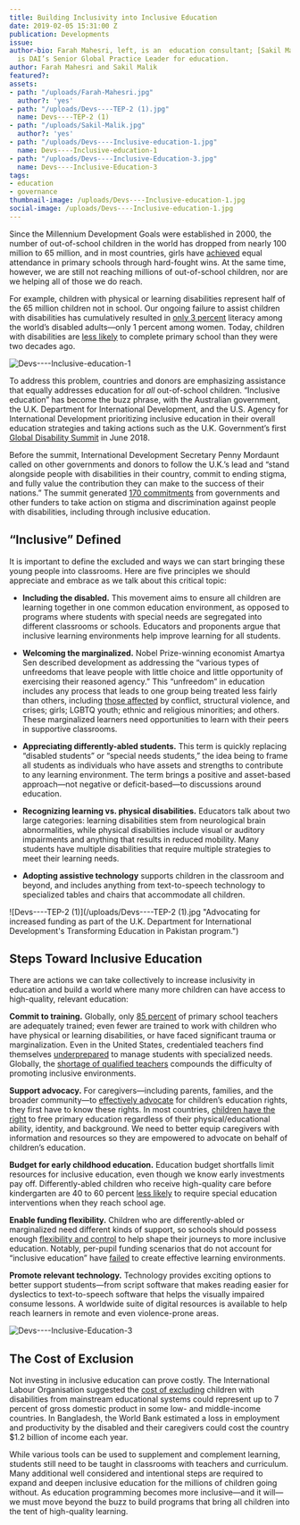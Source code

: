 ```yaml
---
title: Building Inclusivity into Inclusive Education
date: 2019-02-05 15:31:00 Z
publication: Developments
issue: 
author-bio: Farah Mahesri, left, is an  education consultant; [Sakil Malik](https://www.dai.com/who-we-are/our-team/sakil-malik)
  is DAI’s Senior Global Practice Leader for education.
author: Farah Mahesri and Sakil Malik
featured?: 
assets:
- path: "/uploads/Farah-Mahesri.jpg"
  author?: 'yes'
- path: "/uploads/Devs----TEP-2 (1).jpg"
  name: Devs----TEP-2 (1)
- path: "/uploads/Sakil-Malik.jpg"
  author?: 'yes'
- path: "/uploads/Devs----Inclusive-education-1.jpg"
  name: Devs----Inclusive-education-1
- path: "/uploads/Devs----Inclusive-Education-3.jpg"
  name: Devs----Inclusive-Education-3
tags:
- education
- governance
thumbnail-image: /uploads/Devs----Inclusive-education-1.jpg
social-image: /uploads/Devs----Inclusive-education-1.jpg
---
```


Since the Millennium Development Goals were established in 2000, the number of out-of-school children in the world has dropped from nearly 100 million to 65 million, and in most countries, girls have [achieved](http://www.undp.org/content/undp/en/home/librarypage/mdg/the-millennium-development-goals-report-2015.html) equal attendance in primary schools through hard-fought wins. At the same time, however, we are still not reaching millions of out-of-school children, nor are we helping all of those we do reach.




For example, children with physical or learning disabilities represent half of the 65 million children not in school. Our ongoing failure to assist children with disabilities has cumulatively resulted in [only 3 percent](http://blogs.worldbank.org/education/missing-piece-disability-inclusive-education) literacy among the world’s disabled adults—only 1 percent among women. Today, children with disabilities are [less likely](https://www.globalpartnership.org/blog/new-usaid-and-world-bank-partnership-support-inclusive-education) to complete primary school than they were two decades ago.

![Devs----Inclusive-education-1](/uploads/Devs----Inclusive-education-1.jpg "Taking tests in northern Nigeria as part of midwife coursework under the U.K. Department for International Development's Women for Health program.") 

To address this problem, countries and donors are emphasizing assistance that equally addresses education for *all* out-of-school children. “Inclusive education” has become the buzz phrase, with the Australian government, the U.K. Department for International Development, and the U.S. Agency for International Development prioritizing inclusive education in their overall education strategies and taking actions such as the U.K. Government’s first [Global Disability Summit](https://www.gov.uk/government/news/global-disability-summit-sparks-170-commitments-to-tackle-stigma-and-discrimination-against-people-with-disabilities) in June 2018.

Before the summit, International Development Secretary Penny Mordaunt called on other governments and donors to follow the U.K.’s lead and “stand alongside people with disabilities in their country, commit to ending stigma, and fully value the contribution they can make to the success of their nations.” The summit generated [170 commitments](https://www.gov.uk/government/collections/global-disability-summit-commitments) from governments and other funders to take action on stigma and discrimination against people with disabilities, including through inclusive education.

## “Inclusive” Defined

It is important to define the excluded and ways we can start bringing these young people into classrooms. Here are five principles we should appreciate and embrace as we talk about this critical topic:

* **Including the disabled.** This movement aims to ensure all children are learning together in one common education environment, as opposed to programs where students with special needs are segregated into different classrooms or schools. Educators and proponents argue that inclusive learning environments help improve learning for all students.

* **Welcoming the marginalized.** Nobel Prize-winning economist Amartya Sen described development as addressing the “various types of unfreedoms that leave people with little choice and little opportunity of exercising their reasoned agency.” This “unfreedom” in education includes any process that leads to one group being treated less fairly than others, including [those affected](https://www.dai.com/news/dais-fatima-adamu-describes-survivor-centred-approach-at-dfid-safeguarding-summit) by conflict, structural violence, and crises; girls; LGBTQ youth; ethnic and religious minorities; and others. These marginalized learners need opportunities to learn with their peers in supportive classrooms.

* **Appreciating differently-abled students.** This term is quickly replacing “disabled students” or “special needs students,” the idea being to frame all students as individuals who have assets and strengths to contribute to any learning environment. The term brings a positive and asset-based approach—not negative or deficit-based—to discussions around education.

* **Recognizing learning vs. physical disabilities.** Educators talk about two large categories: learning disabilities stem from neurological brain abnormalities, while physical disabilities include visual or auditory impairments and anything that results in reduced mobility. Many students have multiple disabilities that require multiple strategies to meet their learning needs. 

* **Adopting assistive technology** supports children in the classroom and beyond, and includes anything from text-to-speech technology to specialized tables and chairs that accommodate all children.

![Devs----TEP-2 (1)](/uploads/Devs----TEP-2 (1).jpg "Advocating for increased funding as part of the U.K. Department for International Development's  Transforming Education in Pakistan program.") 

## Steps Toward Inclusive Education

There are actions we can take collectively to increase inclusivity in education and build a world where many more children can have access to high-quality, relevant education:

**Commit to training.** Globally, only [85 percent](https://unstats.un.org/sdgs/files/report/2018/TheSustainableDevelopmentGoalsReport2018-EN.pdf) of primary school teachers are adequately trained; even fewer are trained to work with children who have physical or learning disabilities, or have faced significant trauma or marginalization. Even in the United States, credentialed teachers find themselves [underprepared](https://www.theatlantic.com/education/archive/2017/03/how-teacher-training-hinders-special-needs-students/518286/) to manage students with specialized needs. Globally, the [shortage of qualified teachers](https://www.unicef.org/disabilities/files/IDDC_teacher_education_policy_paper_-_FINAL_-_July_2013.docx) compounds the difficulty of promoting inclusive environments.

**Support advocacy.** For caregivers—including parents, families, and the broader community—to [effectively advocate](https://dai-global-developments.com/articles/women-and-girls-advocate-for-their-place-in-afghanistans-social-and-political-mainstream/) for children’s education rights, they first have to know these rights. In most countries, [children have the right](https://dai-global-developments.com/articles/with-elections-looming-can-pakistan-fulfill-its-education-promise-to-unschooled-children/) to free primary education regardless of their physical/educational ability, identity, and background. We need to better equip caregivers with information and resources so they are empowered to advocate on behalf of children’s education.

**Budget for early childhood education.** Education budget shortfalls limit resources for inclusive education, even though we know early investments pay off. Differently-abled children who receive high-quality care before kindergarten are 40 to 60 percent [less likely](https://edsource.org/2018/special-education-funding-is-a-morass-straightening-it-out-may-not-be-cheap-or-easy/594336) to require special education interventions when they reach school age. 

**Enable funding flexibility.** Children who are differently-abled or marginalized need different kinds of support, so schools should possess enough [flexibility and control](https://dai-global-developments.com/articles/baseline-study-prompts-school-officials-to-counter-violence-in-honduras/) to help shape their journeys to more inclusive education. Notably, per-pupil funding scenarios that do not account for “inclusive education” have [failed](https://edsource.org/2018/special-education-funding-is-a-morass-straightening-it-out-may-not-be-cheap-or-easy/594336) to create effective learning environments. 

**Promote relevant technology.** Technology provides exciting options to better support students—from script software that makes reading easier for dyslectics to text-to-speech software that helps the visually impaired consume lessons. A worldwide suite of digital resources is available to help reach learners in remote and even violence-prone areas.

![Devs----Inclusive-Education-3](/uploads/Devs----Inclusive-Education-3.jpg "The USAID/Honduras Securing Education program helps children overcome complex circumstances to attend school.") 

## The Cost of Exclusion  

Not investing in inclusive education can prove costly. The International Labour Organisation suggested the [cost of excluding](https://www.light-for-the-world.org/economic-case-inclusive-education) children with disabilities from mainstream educational systems could represent up to 7 percent of gross domestic product in some low- and middle-income countries. In Bangladesh, the World Bank estimated a loss in employment and productivity by the disabled and their caregivers could cost the country $1.2 billion of income each year.

While various tools can be used to supplement and complement learning, students still need to be taught in classrooms with teachers and curriculum. Many additional well considered and intentional steps are required to expand and deepen inclusive education for the millions of children going without. As education programming becomes more inclusive—and it will—we must move beyond the buzz to build programs that bring all children into the tent of high-quality learning.
